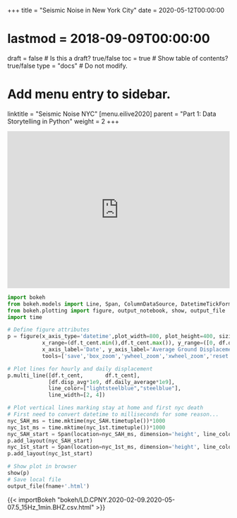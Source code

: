 +++
title = "Seismic Noise in New York City"
date = 2020-05-12T00:00:00
# lastmod = 2018-09-09T00:00:00
draft = false  # Is this a draft? true/false
toc = true  # Show table of contents? true/false
type = "docs"  # Do not modify.
# Add menu entry to sidebar.
linktitle = "Seismic Noise NYC"
[menu.eilive2020]
  parent = "Part 1: Data Storytelling in Python"
  weight = 2
+++

<iframe src="https://trinket.io/embed/python3/600f40f1cf" width="100%" height="356" frameborder="0" marginwidth="0" marginheight="0" allowfullscreen></iframe>


``` python
import bokeh
from bokeh.models import Line, Span, ColumnDataSource, DatetimeTickFormatter
from bokeh.plotting import figure, output_notebook, show, output_file
import time

# Define figure attributes
p = figure(x_axis_type='datetime',plot_width=800, plot_height=400, sizing_mode = 'scale_width',
           x_range=(df.t_cent.min(),df.t_cent.max()), y_range=([0, df.daily_average.max()*1e9*2]),
           x_axis_label='Date', y_axis_label='Average Ground Displacement (nm)', title='NYC Seismic Noise',
           tools=['save','box_zoom','ywheel_zoom','xwheel_zoom','reset','crosshair','pan'])

# Plot lines for hourly and daily displacement
p.multi_line([df.t_cent,       df.t_cent],
             [df.disp_avg*1e9, df.daily_average*1e9],
             line_color=["lightsteelblue","steelblue"],
             line_width=[2, 4])

# Plot vertical lines marking stay at home and first nyc death
# First need to convert datetime to milliseconds for some reason...
nyc_SAH_ms = time.mktime(nyc_SAH.timetuple())*1000
nyc_1st_ms = time.mktime(nyc_1st.timetuple())*1000
nyc_SAH_start = Span(location=nyc_SAH_ms, dimension='height', line_color='firebrick', line_width=3)
p.add_layout(nyc_SAH_start)
nyc_1st_start = Span(location=nyc_1st_ms, dimension='height', line_color='firebrick', line_width=3)
p.add_layout(nyc_1st_start)

# Show plot in browser
show(p)
# Save local file
output_file(fname+'.html')
```

<!-- layouts/partials/bokeh -->
{{< importBokeh "bokeh/LD.CPNY.2020-02-09.2020-05-07.5_15Hz_1min.BHZ.csv.html" >}}
